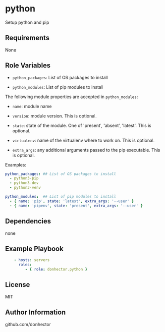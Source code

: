 python
=========

Setup python and pip

Requirements
------------

None

Role Variables
--------------

- `python_packages`: List of OS packages to install

- `python_modules`: List of pip modules to install

The following module properties are accepted in `python_modules`:

- `name`: module name

- `version`: module version. This is optional.

- `state`: state of the module. One of 'present', 'absent', 'latest'. This is optional.

- `virtualenv`: name of the virtualenv where to work on. This is optional.

- `extra_args`: any additional arguments passed to the pip executable. This is optional.

Examples:

```yaml
python_packages: ## List of OS packages to install
  - python3-pip
  - python3-dev
  - python3-venv

python_modules:  ## List of pip modules to install
  - { name: 'pip', state: 'latest', extra_args: '--user' }
  - { name: 'pipenv', state: 'present', extra_args: '--user' }
```

Dependencies
------------

none

Example Playbook
----------------

```yaml
    - hosts: servers
      roles:
         - { role: donhector.python }
```

License
-------

MIT

Author Information
------------------

github.com/donhector
